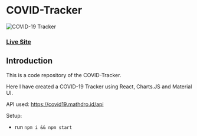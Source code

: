 # COVID-Tracker
![COVID-19 Tracker](https://i.ibb.co/X87BqVY/Screenshot-2020-04-13-at-10-14-58.png)

### [Live Site](https://covid19statswebsite.netlify.com/)

## Introduction
This is a code repository of the COVID-Tracker. 

Here I have created a COVID-19 Tracker using React, Charts.JS and Material UI.

API used: https://covid19.mathdro.id/api

Setup:
- run ```npm i && npm start```
